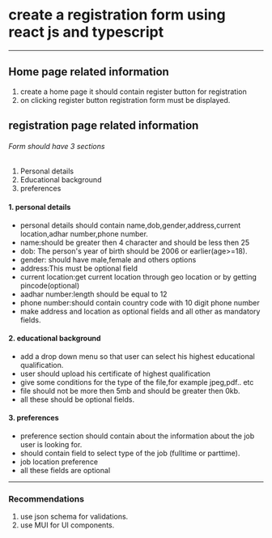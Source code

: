 # create a registration form using react js and typescript
***
## Home page related information
1. create a home page it should contain register button for registration
2. on clicking register button registration form must be displayed.


## registration page related information
###### Form should have 3 sections
1. Personal details
2. Educational background
3. preferences
#### 1. personal details 
- personal details should contain name,dob,gender,address,current location,adhar number,phone number.
- name:should be greater then 4 character and should be less then 25
- dob: The person's year of birth should be 2006 or earlier(age>=18).
- gender: should have male,female and others options
- address:This must be optional field
- current location:get current location through geo location or by getting pincode(optional)
- aadhar number:length should be equal to 12
- phone number:should contain country code with 10 digit phone number
- make address and location as optional fields and all other as mandatory fields.
#### 2. educational background
- add a drop down menu so that user can select his highest educational qualification.
- user should upload his certificate of highest qualification
- give some conditions for the type of the file,for example jpeg,pdf.. etc
- file should not be more then 5mb and should be greater then 0kb.
- all these should be optional fields.
#### 3. preferences
- preference section should contain about the information about the job user is looking for.
- should contain field to select type of the job (fulltime or parttime).
- job location preference
- all these fields are optional
***
### Recommendations
1. use json schema for validations.
2. use MUI for UI components.


